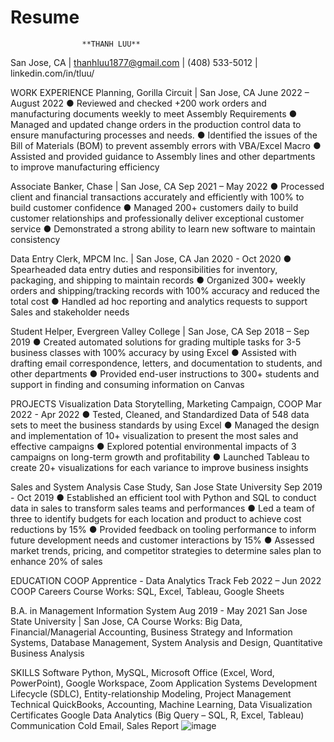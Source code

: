 # Resume

					**THANH LUU**
San Jose, CA | thanhluu1877@gmail.com | (408) 533-5012 | linkedin.com/in/tluu/

WORK EXPERIENCE
Planning, Gorilla Circuit | San Jose, CA	June 2022 – August 2022 
●	Reviewed and checked +200 work orders and manufacturing documents weekly to meet Assembly Requirements
●	Managed and updated change orders in the production control data to ensure manufacturing processes and needs. 
●	Identified the issues of the Bill of Materials (BOM) to prevent assembly errors with VBA/Excel Macro
●	Assisted and provided guidance to Assembly lines and other departments to improve manufacturing efficiency

Associate Banker, Chase | San Jose, CA	Sep 2021 – May 2022
●	Processed client and financial transactions accurately and efficiently with 100% to build customer confidence 
●	Managed 200+ customers daily to build customer relationships and professionally deliver exceptional customer service
●	Demonstrated a strong ability to learn new software to maintain consistency

Data Entry Clerk, MPCM Inc. | San Jose, CA	Jan 2020 - Oct 2020
●	Spearheaded data entry duties and responsibilities for inventory, packaging, and shipping to maintain records 
●	Organized 300+ weekly orders and shipping/tracking records with 100% accuracy and reduced the total cost
●	Handled ad hoc reporting and analytics requests to support Sales and stakeholder needs 

Student Helper, Evergreen Valley College | San Jose, CA	Sep 2018 – Sep 2019
●	Created automated solutions for grading multiple tasks for 3-5 business classes with 100% accuracy by using Excel
●	Assisted with drafting email correspondence, letters, and documentation to students, and other departments
●	Provided end-user instructions to 300+ students and support in finding and consuming information on Canvas

PROJECTS
Visualization Data Storytelling, Marketing Campaign, COOP	 Mar 2022 - Apr 2022
●	Tested, Cleaned, and Standardized Data of 548 data sets to meet the business standards by using Excel
●	Managed the design and implementation of 10+ visualization to present the most sales and effective campaigns
●	Explored potential environmental impacts of 3 campaigns on long-term growth and profitability
●	Launched Tableau to create 20+ visualizations for each variance to improve business insights 

Sales and System Analysis Case Study, San Jose State University 	Sep 2019 - Oct 2019
●	Established an efficient tool with Python and SQL to conduct data in sales to transform sales teams and performances
●	Led a team of three to identify budgets for each location and product to achieve cost reductions by 15%
●	Provided feedback on tooling performance to inform future development needs and customer interactions by 15%
●	Assessed market trends, pricing, and competitor strategies to determine sales plan to enhance 20% of sales

EDUCATION
COOP Apprentice - Data Analytics Track	Feb 2022 – Jun 2022
COOP Careers
Course Works: SQL, Excel, Tableau, Google Sheets
	
B.A. in Management Information System	Aug 2019 - May 2021
San Jose State University | San Jose, CA 
Course Works: Big Data, Financial/Managerial Accounting, Business Strategy and Information Systems, Database Management, System Analysis and Design, Quantitative Business Analysis

SKILLS
Software	Python, MySQL, Microsoft Office (Excel, Word, PowerPoint), Google Workspace, Zoom
Application	Systems Development Lifecycle (SDLC), Entity-relationship Modeling, Project Management
Technical 	QuickBooks, Accounting, Machine Learning, Data Visualization 
Certificates	Google Data Analytics (Big Query – SQL, R, Excel, Tableau)
Communication	Cold Email, Sales Report
![image](https://user-images.githubusercontent.com/57274760/208017147-65070a09-bc83-4348-b0a2-f19c0996dc7d.png)
